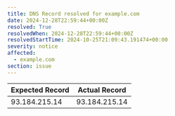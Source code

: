 ```yaml
---
title: DNS Record resolved for example.com
date: 2024-12-28T22:59:44+00:00Z
resolved: True
resolvedWhen: 2024-12-28T22:59:44+00:00Z
resolvedStartTime: 2024-10-25T21:09:43.191474+00:00
severity: notice
affected:
  - example.com
section: issue
---
```


| Expected Record  | Actual Record  |
|------------------|----------------|
| 93.184.215.14 | 93.184.215.14 |
